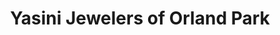 ---
title: "Yasini Jewelers of Orland Park"
url: /orland-park/yasini-jewelers-of-orland-park/
shop: Schmuck
---